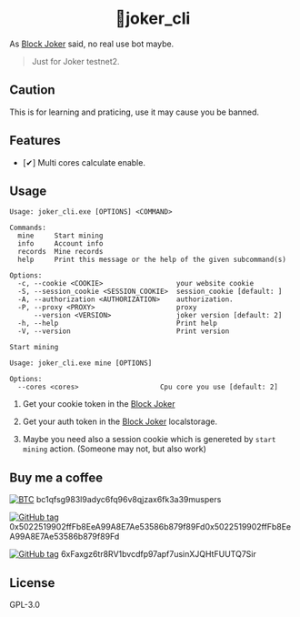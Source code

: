 <h1 align="center">
🤡joker_cli
</h1>

As [Block Joker](https://test2.blockjoker.org/home) said, no real use bot maybe.

> Just for Joker testnet2.

## Caution

This is for learning and praticing, use it may cause you be banned.

## Features

- [✔] Multi cores calculate enable.

## Usage

```
Usage: joker_cli.exe [OPTIONS] <COMMAND>

Commands:
  mine     Start mining
  info     Account info
  records  Mine records
  help     Print this message or the help of the given subcommand(s)

Options:
  -c, --cookie <COOKIE>                  your website cookie
  -S, --session_cookie <SESSION_COOKIE>  session_cookie [default: ]
  -A, --authorization <AUTHORIZATION>    authorization.
  -P, --proxy <PROXY>                    proxy
      --version <VERSION>                joker version [default: 2]
  -h, --help                             Print help
  -V, --version                          Print version
```

```
Start mining

Usage: joker_cli.exe mine [OPTIONS]

Options:
  --cores <cores>                    Cpu core you use [default: 2]
```

1. Get your cookie token in the [Block Joker](https://test2.blockjoker.org/home)

2. Get your auth token in the [Block Joker](https://test2.blockjoker.org/home) localstorage.

3. Maybe you need also a session cookie which is genereted by `start mining` action. (Someone may not, but also work)

## Buy me a coffee

[![BTC](https://img.shields.io/badge/BTC-wallet-F7931A?logo=bitcoin)](https://btcscan.org/ "View BTC address") bc1qfsg983l9adyc6fq96v8qjzax6fk3a39muspers

[![GitHub tag](https://img.shields.io/badge/EVM-wallet-3C3C3D?logo=ethereum)](https://etherscan.io/ "View EVM address") 0x5022519902ffFb8EeA99A8E7Ae53586b879f89Fd0x5022519902ffFb8EeA99A8E7Ae53586b879f89Fd

[![GitHub tag](https://img.shields.io/badge/SOL-wallet-9945FF?logo=solana)](https://solscan.io/ "View SOL address") 6xFaxgz6tr8RV1bvcdfp97apf7usinXJQHtFUUTQ7Sir

## License
GPL-3.0
